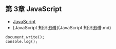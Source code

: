 ## 第 3章 JavaScript

- [JavaScript](JavaScript.md)
- [JavaScript 知识图谱](JavaScript 知识图谱.md)

```
document.write();
console.log();
```